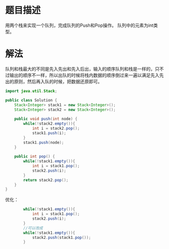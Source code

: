 # 题目描述
用两个栈来实现一个队列，完成队列的Push和Pop操作。 队列中的元素为int类型。

# 解法
队列和栈最大的不同是先入先出和先入后出，输入的顺序队列和栈是一样的，只不过输出的顺序不一样，所以出队的时候将栈内数据的顺序倒过来一遍以满足先入先出的原则，然后再入队的时候，把数据还原即可。
```java
import java.util.Stack;

public class Solution {
    Stack<Integer> stack1 = new Stack<Integer>();
    Stack<Integer> stack2 = new Stack<Integer>();
    
    public void push(int node) {
        while(!stack2.empty()){
            int i = stack2.pop();
            stack1.push(i);
        }
        stack1.push(node);
    }
    
    public int pop() {
        while(!stack1.empty()){
            int i = stack1.pop();
            stack2.push(i);
        }        
        return stack2.pop();
    }
}
```
优化：

```java
        while(!stack1.empty()){
            int i = stack1.pop();
            stack2.push(i);
        } 
        //可以改成
        while(!stack1.empty()){
            stack2.push(stack1.pop());
        }         
```
